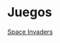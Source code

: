 # Juegos

[Space Invaders](https://www.programoergosum.com/cursos-online/scratch/118-juego-de-space-invaders-programado-con-scratch/introduccion)
